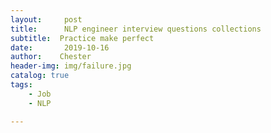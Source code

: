 ```yaml
---
layout:     post
title:      NLP engineer interview questions collections
subtitle:  Practice make perfect
date:       2019-10-16
author:    Chester
header-img: img/failure.jpg
catalog: true
tags:
    - Job
    - NLP

---
```

<!--stackedit_data:
eyJoaXN0b3J5IjpbMjE4MzMzNzM2XX0=
-->